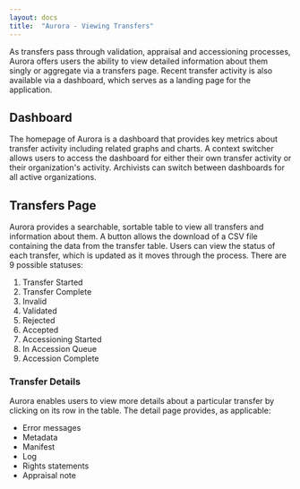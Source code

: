 ```yaml
---
layout: docs
title:  "Aurora - Viewing Transfers"
---
```


As transfers pass through validation, appraisal and accessioning processes, Aurora offers users the ability to view detailed information about them singly or aggregate via a transfers page. Recent transfer activity is also available via a dashboard, which serves as a landing page for the application.

## Dashboard

The homepage of Aurora is a dashboard that provides key metrics about transfer activity including related graphs and charts. A context switcher allows users to access the dashboard for either their own transfer activity or their organization's activity. Archivists can switch between dashboards for all active organizations.

## Transfers Page

Aurora provides a searchable, sortable table to view all transfers and information about them. A button allows the download of a CSV file containing the data from the transfer table. Users can view the status of each transfer, which is updated as it moves through the process. There are 9 possible statuses:

1. Transfer Started
2. Transfer Complete
3. Invalid
4. Validated
5. Rejected
6. Accepted
7. Accessioning Started
8. In Accession Queue
9. Accession Complete

### Transfer Details

Aurora enables users to view more details about a particular transfer by clicking on its row in the table. The detail page provides, as applicable:
- Error messages
- Metadata
- Manifest
- Log
- Rights statements
- Appraisal note
